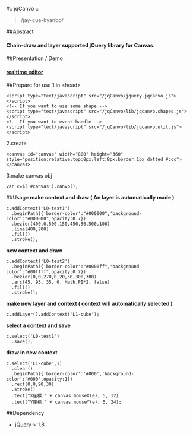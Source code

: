 #:: jqCanvo ::
> /jay-cue-kyanbo/

##Abstract
#### Chain-draw and layer supported jQuery library for Canvas.

##Presentation / Demo
#### [realtime editor](http://cloudplus.me/Canvas/)

##Prepare for use
1.in &lt;head&gt;  

	<script type="text/javascript" src="/jqCanvo/jquery.jqcanvo.js"></script>
	<!-- If you want to use some shape -->
	<script type="text/javascript" src="/jqCanvo/lib/jqcanvo.shapes.js"></script>
	<!-- If you want to event handle -->
	<script type="text/javascript" src="/jqCanvo/lib/jqcanvo.util.js"></script>

2.create  

	<canvas id="canvas" width="800" height="360" style="position:relative;top:8px;left:8px;border:1px dotted #ccc"></canvas>

3.make canvas obj  

	var c=$('#canvas').canvo();

##Usage
__make context and draw ( An layer is automatically made )__  

	c.addContext('L0-test1')
	  .beginPath({'border-color':"#000000",'background-color':"#000000",opacity:0.7})
	  .bezier(400,0,500,150,450,50,500,100)
	  .line(400,200)
	  .fill()
	  .stroke();

__new context and draw__  

	c.addContext('L0-test2')
	  .beginPath({'border-color':"#0000ff",'background-color':"#00ffff",opacity:0.7})
	  .bezier(0,0,270,0,20,50,300,300)
	  .arc(45, 95, 35, 0, Math.PI*2, false)
	  .fill()
	  .stroke();

__make new layer and context ( context will automatically selected )__  

	c.addLayer().addContext('L1-cube');

__select a context and save__  

	c.select('L0-test1')
	  .save();

__draw in new context__  

	c.select('L1-cube',1)
	  .clear()
	  .beginPath({'border-color':'#000','background-color':'#000',opacity:1})
	  .rect(0,0,90,30)
	  .stroke()
	  .text("X座標:" + canvas.mouseX(e), 5, 12)
	  .text("Y座標:" + canvas.mouseY(e), 5, 24);

##Dependency
* [jQuery](http://jquery.com/) > 1.8
